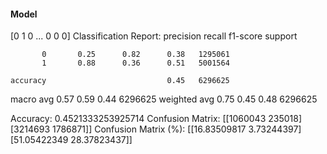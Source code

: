 #### Model
[0 1 0 ... 0 0 0]
Classification Report:
              precision    recall  f1-score   support

           0       0.25      0.82      0.38   1295061
           1       0.88      0.36      0.51   5001564

    accuracy                           0.45   6296625
   macro avg       0.57      0.59      0.44   6296625
weighted avg       0.75      0.45      0.48   6296625

Accuracy: 0.4521333253925714
Confusion Matrix:
[[1060043  235018]
 [3214693 1786871]]
Confusion Matrix (%):
[[16.83509817  3.73244397]
 [51.05422349 28.37823437]]
